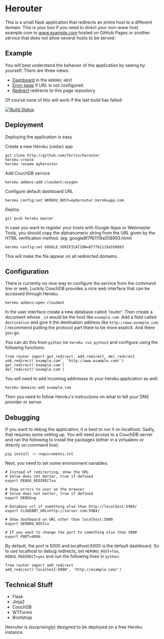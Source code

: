 Herouter
========

This is a small flask application that redirects an entire host to a
different domain. This is your tool if you need to direct your
non-www host example.com to www.example.com hosted on GitHub Pages or
another service that does not allow several hosts to be served.

Example
-------

You will best understand the behavior of the application by seeing by
yourself. There are three views:

* [Dashboard](http://dash.herouter.fuk.fi/) in the `HEROKU_HOST`
* [Error page](http://snap.herouter.fuk.fi/) if URL is not
  configured.
* [Redirect](http://www.herouter.fuk.fi/) redirects to this page
  repository

Of course none of this will work if the last build has failed:

[![Build Status](https://ferrix.ci.cloudbees.com/job/Herouter/badge/icon)](https://ferrix.ci.cloudbees.com/job/Herouter/)

Deployment
----------

Deploying the application is easy

Create a new Heroku (cedar) app

    git clone http://github.com/ferrix/herouter
    heroku create
    heroku rename myherouter

Add CouchDB service

    heroku addons:add cloudant:oxygen

Configure default dashboard URL

    heroku config:set HEROKU_HOST=myherouter.herokuapp.com

Deploy

    git push heroku master

In case you want to register your hosts with Google Apps or
Webmaster Tools, you should copy the alphanumeric string from the URL
given by the HTML verification method. (eg. google8f7f61119a558993.html)

    heroku config:set GOOGLE_VERIFICATION=8f7f61119a558993

This will make the file appear on all redirected domains.

Configuration
-------------

There is currently no nice way to configure the service from the command
line or web. Luckily CouchDB provides a nice web interface that can be
accessed through Heroku.

    heroku addons:open cloudant

In the user interface create a new database called 'router'. Then create
a document whose `_id` would be the host like `example.com`. Add a field
called `destination` and give it the destination address like
`http://www.example.com`. I recommend putting the protocol part there to
be more explicit. And there you go.

You can do this from `python` (or `heroku run python`) and configure using
the following functions:

    from router import get_redirect, add_redirect, del_redirect
    add_redirect('example.com', 'http://www.example.com/')
    get_redirect('example.com')
    del_redirect('example.com')

You will need to add incoming addresses to your heroku application as well.

    heroku domains:add example.com

Then you need to follow Heroku's instructions on what to tell your DNS
provider or server.

Debugging
---------

If you want to debug the application, it is best to run it on
localhost. Sadly, that requires some setting up. You will need access
to a CouchDB server and run the following to install the packages
(either in a virtualenv or directly on command line):

    pip install -r requirements.txt

Next, you need to set some environment variables:

    # Instead of redirecting, show the URL
    # Value does not matter, true if defined
    export DEBUG_REDIRECT=a

    # Show errors to user on the browser
    # Value does not matter, true if defined
    export DEBUG=g

    # Database url if something else than http://localhost:5984/
    export CLOUDANT_URL=http://server.com:5984/

    # Show dashboard on URL other than localhost:5000
    export HEROKU_HOST=x

    # If you want to change the port to something else than 5000
    export PORT=4999

By default, the port is 5000 and localhost:5000 is the default
dashboard. So to use localhost to debug redirects, set
`HEROKU_HOST=foo`, `DEBUG_REDIRECT=yes` and run the following
lines in `python`:

    from router import add_redirect
    add_redirect('localhost:5000', 'http://example.com/')

Technical Stuff
---------------

* Flask
* Jinja2
* CouchDB
* WTForms
* Bootstrap

Herouter is (surprisingly) designed to be deployed on a free Heroku
instance.

